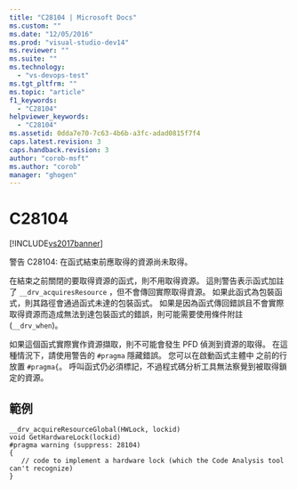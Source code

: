 ```yaml
---
title: "C28104 | Microsoft Docs"
ms.custom: ""
ms.date: "12/05/2016"
ms.prod: "visual-studio-dev14"
ms.reviewer: ""
ms.suite: ""
ms.technology: 
  - "vs-devops-test"
ms.tgt_pltfrm: ""
ms.topic: "article"
f1_keywords: 
  - "C28104"
helpviewer_keywords: 
  - "C28104"
ms.assetid: 0dda7e70-7c63-4b6b-a3fc-adad0815f7f4
caps.latest.revision: 3
caps.handback.revision: 3
author: "corob-msft"
ms.author: "corob"
manager: "ghogen"
---
```

# C28104
[!INCLUDE[vs2017banner](../code-quality/includes/vs2017banner.md)]

警告 C28104: 在函式結束前應取得的資源尚未取得。  
  
 在結束之前關閉的要取得資源的函式，則不用取得資源。  這則警告表示函式加註了 `__drv_acquiresResource` ，但不會傳回實際取得資源。  如果此函式為包裝函式，則其路徑會通過函式未達的包裝函式。  如果是因為函式傳回錯誤且不會實際取得資源而造成無法到達包裝函式的錯誤，則可能需要使用條件附註 \(`__drv_when`\)。  
  
 如果這個函式實際實作資源擷取，則不可能會發生 PFD 偵測到資源的取得。  在這種情況下，請使用警告的 `#pragma` 隱藏錯誤。  您可以在啟動函式主體中  之前的行放置 `#pragma{`。  呼叫函式仍必須標記，不過程式碼分析工具無法察覺到被取得鎖定的資源。  
  
## 範例  
  
```  
__drv_acquireResourceGlobal(HWLock, lockid)  
void GetHardwareLock(lockid)  
#pragma warning (suppress: 28104)  
{  
   // code to implement a hardware lock (which the Code Analysis tool can't recognize)  
}  
```